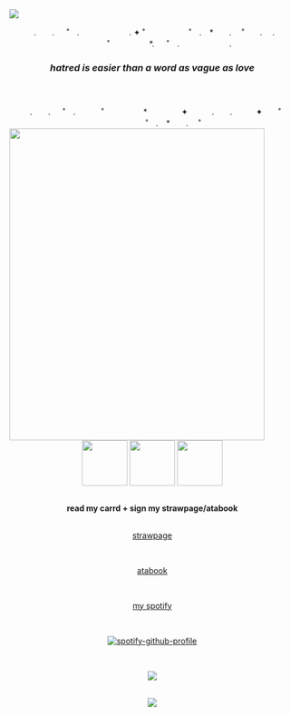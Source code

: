<img src="https://64.media.tumblr.com/588158f25a83025f9c367a4ed109c862/5983c063df5aee84-54/s1280x1920/f53be16e1c832aeadd1e5faef0200e087eae2b38.pnj">
<p align="center">　.　　. 　 ˚　.　　　　 　　.  ✦ ˚ 　　　 　　˚　.　*　　. 　˚　　. 　.  　 　　　˚　　　　　*. 　 ˚　.　　　　 　　.

### <p align="center"> <em> hatred is easier than a word as vague as love</em> </p>　　

<p align="center">  .　　. 　 ˚　.　 　　˚　　　　　*　　 　　✦　　　.　　.　　　✦　　˚ 　　　 　　˚　.　*　　. 　˚  　　
   <br>
  
<img align="left" src="https://64.media.tumblr.com/87325c09bf1080613fc54efb84c8fb3b/4b21198943ee1c15-09/s1280x1920/1694552b36f414b5744fa94c487b60def41cc513.gifv" width=450 height=550>

 <br> 
<img align="center" src="https://64.media.tumblr.com/4657c7bcf326dcb05dc252e4e305bdd7/4013f07e3c812471-e1/s250x400/3fc5d16cedef98cbfb8b9804feb467cea285ea67.pnj" width=80 height=80> <img align="center" src="https://64.media.tumblr.com/72d4749f16a937849c6fee3eda337723/2f3f3b9b58dfe902-ca/s1280x1920/be272f623daa4fffbf3aab2b5696156500d55c5f.pnj" width=80 height=80> <img align="center" src="https://64.media.tumblr.com/1f8bdf31a2204b1c1b4159e9bc53cf3e/a0ca18791eac5e64-2d/s540x810/cd04bfd920d1af2fd81b39bfa5bce3e2a48f1651.pnj" width=80 height=80> 
<br>
<br>

<div align="center"> 
<strong>read my carrd + sign my strawpage/atabook</strong>
<br>
<br>
 
[strawpage](https://arbaccio.straw.page/) 

<br>

[atabook](https://lio.atabook.org/)

<br>

[my spotify](https://open.spotify.com/user/bbyj9w4xonb7pv7xhu7gr7h78?si=ec855e36f1e841eb)

<br>

[![spotify-github-profile](https://spotify-github-profile.kittinanx.com/api/view?uid=bbyj9w4xonb7pv7xhu7gr7h78&cover_image=true&theme=novatorem&show_offline=false&background_color=121212&interchange=false&bar_color=ffffff&bar_color_cover=false)](https://www.last.fm/user/hanakokunz) 

<br>

![](https://komarev.com/ghpvc/?username=gardenoflight&style=for-the-badge&color=ae3432)

<br>
<img src="https://64.media.tumblr.com/c7976f33ee1b0f6388cf82bbf6e3848a/5983c063df5aee84-60/s1280x1920/3da9bf2ab0f6225efb79062e5a37170d19a797c9.pnj">

